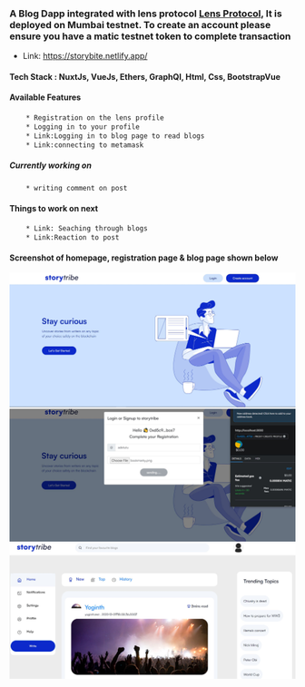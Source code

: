 ### A Blog Dapp integrated with lens protocol [Lens Protocol](https://www.lens.dev/), It is deployed on Mumbai testnet. To create an account please ensure you have a matic testnet token to complete transaction

- Link: https://storybite.netlify.app/


#### Tech Stack : NuxtJs, VueJs, Ethers, GraphQl, Html, Css, BootstrapVue

#### Available Features
        * Registration on the lens profile
        * Logging in to your profile
        * Link:Logging in to blog page to read blogs
        * Link:connecting to metamask

##### Currently working on
        * writing comment on post
        
#### Things to work on next
        * Link: Seaching through blogs
        * Link:Reaction to post
        
#### Screenshot of homepage, registration page & blog page shown below

![image](./images/homepage.JPG "Optional Title")
![image](./images/login-screen.JPG "Optional Title")
![image](./images/blogpage.JPG "Optional Title")

